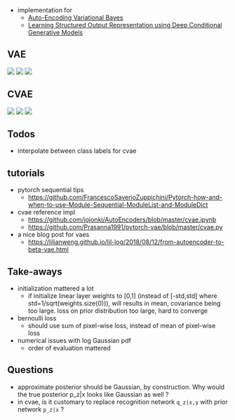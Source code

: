 


+ implementation for
    + [Auto-Encoding Variational Bayes](https://arxiv.org/abs/1312.6114)
    + [Learning Structured Output Representation using Deep Conditional Generative Models](https://papers.nips.cc/paper/5775-learning-structured-output-representation-using-deep-conditional-generative-models)



## VAE 


![](gifs/latent_space_vae.gif)
![](gifs/latent_sample_decoded_vae.gif)
![](gifs/decode_along_a_lattice_vae_c=3.gif)



## CVAE

![](gifs/latent_space_cvae.gif)
![](gifs/latent_sample_decoded_cvae.gif)
![](gifs/decode_along_a_lattice_cvae_c=3.gif)



## Todos

+ interpolate between class labels for cvae

## tutorials
 

+ pytorch sequential tips
    + https://github.com/FrancescoSaverioZuppichini/Pytorch-how-and-when-to-use-Module-Sequential-ModuleList-and-ModuleDict
+ cvae reference impl   
    + https://github.com/jojonki/AutoEncoders/blob/master/cvae.ipynb
    + https://github.com/Prasanna1991/pytorch-vae/blob/master/cvae.py
+ a nice blog post for vaes 
    + https://lilianweng.github.io/lil-log/2018/08/12/from-autoencoder-to-beta-vae.html

## Take-aways


+ initialization mattered a lot
    + if initialize linear layer weights to [0,1] (instead of [-std,std] where std=1/sqrt(weights.size(0))), will results in mean, covariance being too large. loss on prior distribution too large, hard to converge
+ bernoulli loss
    + should use sum of pixel-wise loss, instead of mean of pixel-wise loss
+ numerical issues with log Gaussian pdf
    + order of evaluation mattered 


## Questions

+ approximate posterior should be Gaussian, by construction. Why would the true posterior p_z|x looks like Gaussian as well ?
+ in cvae, is it customary to replace recognition network `q_z|x,y` with prior network `p_z|x` ?